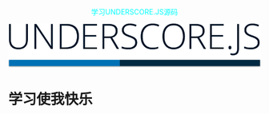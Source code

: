 <div align=center style="color:aqua">学习UNDERSCORE.JS源码</div>

![](/assets/underscore.png)

# 学习使我快乐






